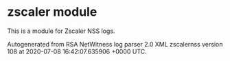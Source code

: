 # zscaler module

This is a module for Zscaler NSS logs.

Autogenerated from RSA NetWitness log parser 2.0 XML zscalernss version 108
at 2020-07-08 16:42:07.635906 +0000 UTC.

